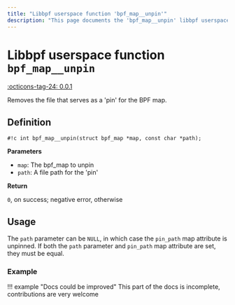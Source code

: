 ```yaml
---
title: "Libbpf userspace function 'bpf_map__unpin'"
description: "This page documents the 'bpf_map__unpin' libbpf userspace function, including its definition, usage, and examples."
---
```

# Libbpf userspace function `bpf_map__unpin`

<!-- [LIBBPF_TAG] -->
[:octicons-tag-24: 0.0.1](https://github.com/libbpf/libbpf/releases/tag/v0.0.1)
<!-- [/LIBBPF_TAG] -->

Removes the file that serves as a 'pin' for the BPF map.

## Definition

`#!c int bpf_map__unpin(struct bpf_map *map, const char *path);`

**Parameters**

- `map`: The bpf_map to unpin
- `path`: A file path for the 'pin'

**Return**

`0`, on success; negative error, otherwise

## Usage

The `path` parameter can be `NULL`, in which case the `pin_path` map attribute is unpinned. If both the `path` parameter and `pin_path` map attribute are set, they must be equal.

### Example

!!! example "Docs could be improved"
    This part of the docs is incomplete, contributions are very welcome
